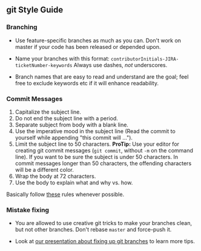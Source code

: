 ## git Style Guide

### Branching

- Use feature-specific branches as much as you can. Don't work on master if your code has been released or depended upon.

- Name your branches with this format: `contributorInitials-JIRA-ticketNumber-keywords` Always use dashes, _not_ underscores.

- Branch names that are easy to read and understand are the goal; feel free to exclude keywords etc if it will enhance readability.

### Commit Messages

1. Capitalize the subject line.
2. Do not end the subject line with a period.
3. Separate subject from body with a blank line.
4. Use the imperative mood in the subject line (Read the commit to yourself while appending "this commit will ...").
5. Limit the subject line to 50 characters.
**ProTip:** Use your editor for creating git commit messages (`git commit`, without `-m` on the command line). If you want to be sure the subject is under 50 characters. In commit messages longer than 50 characters, the offending characters will be a different color.
6. Wrap the body at 72 characters.
7. Use the body to explain what and why vs. how.

Basically follow [these](https://chris.beams.io/posts/git-commit/) rules whenever possible.

### Mistake fixing

- You are allowed to use creative git tricks to make your branches clean, but not other branches. Don't rebase `master` and force-push it.

- Look at [our presentation about fixing up git branches](/docs/git_102.pdf) to learn more tips.
